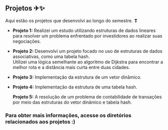 ## Projetos ✈✨

Aqui estão os projetos que desenvolvi ao longo do semestre. ❣

- **Projeto 1:** Realizei um estudo utilizando estruturas de dados lineares para resolver um problema enfrentado por investidores ao realizar suas negociações.

- **Projeto 2:** Desenvolvi um projeto focado no uso de estruturas de dados associativas, como uma tabela hash. <br>
Utilizei uma lógica semelhante ao algoritmo de Dijkstra para encontrar a melhor rota e a distância mais curta entre duas cidades.

- **Projeto 3:** Implementação da estrutura de um vetor dinâmico.

- **Projeto 4:** Implementação da estrutura de uma tabela hash.

  **Projeto 5:** A resolução de um problema de contabilidade de transações por meio das estruturas do vetor dinâmico e tabela hash.

### Para obter mais informações, acesse os diretórios relacionados aos projetos :)
